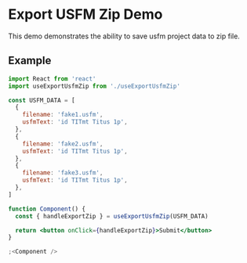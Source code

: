 # Export USFM Zip Demo

This demo demonstrates the ability to save usfm project data to zip file.

## Example

```jsx
import React from 'react'
import useExportUsfmZip from './useExportUsfmZip'

const USFM_DATA = [
  {
    filename: 'fake1.usfm',
    usfmText: 'id TITmt Titus 1p',
  },
  {
    filename: 'fake2.usfm',
    usfmText: 'id TITmt Titus 1p',
  },
  {
    filename: 'fake3.usfm',
    usfmText: 'id TITmt Titus 1p',
  },
]

function Component() {
  const { handleExportZip } = useExportUsfmZip(USFM_DATA)

  return <button onClick={handleExportZip}>Submit</button>
}

;<Component />
```
